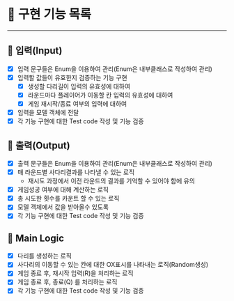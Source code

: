 🌟 구현 기능 목록
===
---
## 🔑 입력(Input)
 - [x] 입력 문구들은 Enum을 이용하여 관리(Enum은 내부클래스로 작성하여 관리)
 - [x] 입력할 값들이 유효한지 검증하는 기능 구현
   - [x] 생성할 다리길이 입력의 유효성에 대하여
   - [x] 라운드마다 플레이어가 이동할 칸 입력의 유효성에 대하여
   - [x] 게임 재시작/종료 여부의 입력에 대하여
 - [x] 입력을 모델 객체에 전달
 - [x] 각 기능 구현에 대한 Test code 작성 및 기능 검증

## 🔑 출력(Output)
- [x] 출력 문구들은 Enum을 이용하여 관리(Enum은 내부클래스로 작성하여 관리)
- [x] 매 라운드별 사다리결과를 나타낼 수 있는 로직
  - 재시도 과정에서 이전 라운드의 결과를 기억할 수 있어야 함에 유의
- [x] 게임성공 여부에 대해 계산하는 로직
- [x] 총 시도한 횟수를 카운트 할 수 있는 로직
- [x] 모델 객체에서 값을 받아올수 있도록
- [x] 각 기능 구현에 대한 Test code 작성 및 기능 검증

## 🔑 Main Logic
 - [x] 다리를 생성하는 로직
 - [x] 사다리의 이동할 수 있는 칸에 대한 OX표시를 나타내는 로직(Random생성)
 - [x] 게임 종료 후, 재시작 입력(R)을 처리하는 로직
 - [x] 게임 종료 후, 종료(Q) 를 처리하는 로직
 - [x] 각 기능 구현에 대한 Test code 작성 및 기능 검증